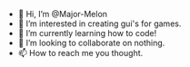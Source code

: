 - 👋 Hi, I’m @Major-Melon
- 👀 I’m interested in creating gui's for games.
- 🌱 I’m currently learning how to code!
- 💞️ I’m looking to collaborate on nothing.
- 📫 How to reach me you thought.
<!---
Major-Melon/Major-Melon is a ✨ special ✨ repository because its `README.md` (this file) appears on your GitHub profile.
You can click the Preview link to take a look at your changes.
--->
